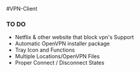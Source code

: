 #VPN-Client 
### TO DO
- Netflix & other website that block vpn's Support
- Automatic OpenVPN installer package
- Tray Icon and Functions
- Multiple Locations/OpenVPN Files
- Proper Connect / Disconnect States
